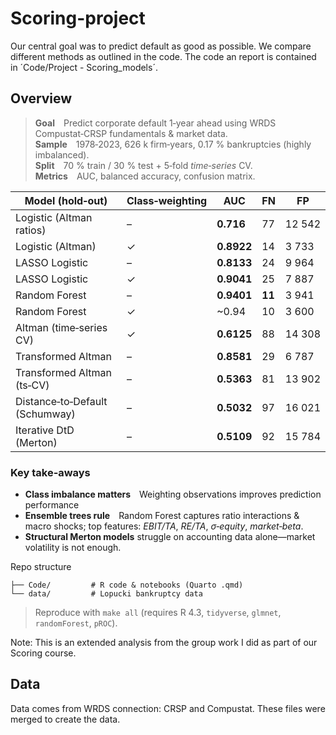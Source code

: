 # Scoring-project

Our central goal was to predict default as good as possible. We compare different methods as outlined in the code. The code an report is contained in ´Code/Project - Scoring_models´.

## Overview

> **Goal** Predict corporate default 1‑year ahead using WRDS Compustat‑CRSP fundamentals & market data.  
> **Sample** 1978‑2023, 626 k firm‑years, 0.17 % bankruptcies (highly imbalanced).  
> **Split** 70 % train / 30 % test + 5‑fold *time‑series* CV.  
> **Metrics** AUC, balanced accuracy, confusion matrix.

| Model (hold‑out) | Class‑weighting | AUC | FN | FP |
|------------------|-----------------|-----|----|----|
| Logistic (Altman ratios) | – | **0.716** | 77 | 12 542 |
| Logistic (Altman) | ✓ | **0.8922** | 14 | 3 733 |
| LASSO Logistic | – | **0.8133** | 24 | 9 964 |
| LASSO Logistic | ✓ | **0.9041** | 25 | 7 887 |
| Random Forest | – | **0.9401** | **11** | 3 941 |
| Random Forest | ✓ | ~0.94 | 10 | 3 600 |
| Altman (time‑series CV) | ✓ | **0.6125** | 88 | 14 308 |
| Transformed Altman | – | **0.8581** | 29 | 6 787 |
| Transformed Altman (ts‑CV) | – | **0.5363** | 81 | 13 902 |
| Distance‑to‑Default (Schumway) | – | **0.5032** | 97 | 16 021 |
| Iterative DtD (Merton) | – | **0.5109** | 92 | 15 784 |

### Key take‑aways

* **Class imbalance matters** Weighting observations improves prediction performance
* **Ensemble trees rule** Random Forest captures ratio interactions & macro shocks; top features: *EBIT/TA*, *RE/TA*, *σ‑equity*, *market‑beta*.    
* **Structural Merton models** struggle on accounting data alone—market volatility is not enough.

Repo structure
```
├── Code/         # R code & notebooks (Quarto .qmd)
└── data/         # Lopucki bankruptcy data
```

> Reproduce with `make all` (requires R 4.3, `tidyverse`, `glmnet`, `randomForest`, `pROC`).

Note: This is an extended analysis from the group work I did as part of our Scoring course. 

## Data
Data comes from WRDS connection: CRSP and Compustat. These files were merged to create the data.
